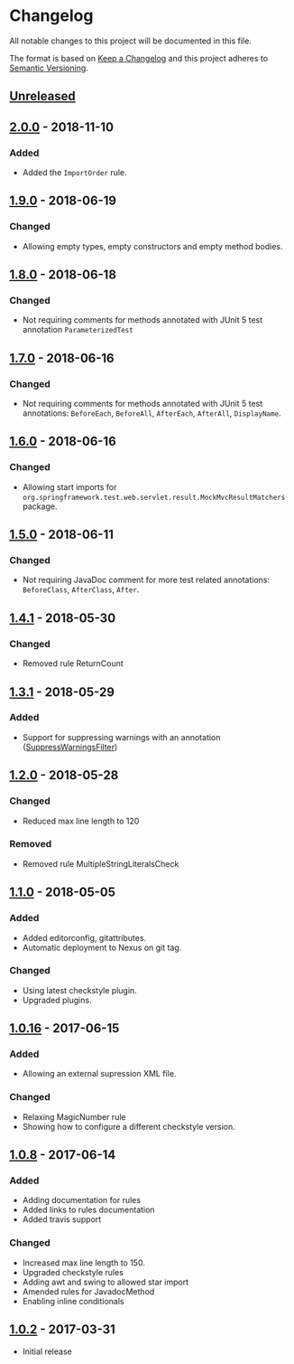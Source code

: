 # Changelog
All notable changes to this project will be documented in this file.

The format is based on [Keep a Changelog](http://keepachangelog.com/en/1.0.0/)
and this project adheres to [Semantic Versioning](http://semver.org/spec/v2.0.0.html).

## [Unreleased]

## [2.0.0] - 2018-11-10

### Added

- Added the `ImportOrder` rule.

## [1.9.0] - 2018-06-19

### Changed
- Allowing empty types, empty constructors and empty method bodies.

## [1.8.0] - 2018-06-18

### Changed
- Not requiring comments for methods annotated with JUnit 5
  test annotation `ParameterizedTest`

## [1.7.0] - 2018-06-16

### Changed
- Not requiring comments for methods annotated with JUnit 5
  test annotations: `BeforeEach`, `BeforeAll`,
  `AfterEach`, `AfterAll`, `DisplayName`.

## [1.6.0] - 2018-06-16

### Changed
- Allowing start imports for `org.springframework.test.web.servlet.result.MockMvcResultMatchers` package.

## [1.5.0] - 2018-06-11

### Changed
- Not requiring JavaDoc comment for more test related annotations:
  `BeforeClass`, `AfterClass`, `After`.

## [1.4.1] - 2018-05-30

### Changed
- Removed rule ReturnCount

## [1.3.1] - 2018-05-29

### Added
- Support for suppressing warnings with an annotation
  ([SuppressWarningsFilter](http://checkstyle.sourceforge.net/config_filters.html#SuppressWarningsFilter))

## [1.2.0] - 2018-05-28

### Changed
- Reduced max line length to 120

### Removed
- Removed rule MultipleStringLiteralsCheck

## [1.1.0] - 2018-05-05

### Added
- Added editorconfig, gitattributes.
- Automatic deployment to Nexus on git tag.

### Changed
- Using latest checkstyle plugin.
- Upgraded plugins.

## [1.0.16] - 2017-06-15

### Added
- Allowing an external supression XML file.

### Changed
- Relaxing MagicNumber rule
- Showing how to configure a different checkstyle version.

## [1.0.8] - 2017-06-14

### Added
- Adding documentation for rules
- Added links to rules documentation
- Added  travis support

### Changed
- Increased max line length to 150.
- Upgraded checkstyle rules
- Adding awt and swing to allowed star import
- Amended rules for JavadocMethod
- Enabling inline conditionals

## [1.0.2] - 2017-03-31

- Initial release

[Unreleased]: https://github.com/ngeor/checkstyle-rules/compare/v2.0.0...HEAD
[2.0.0]: https://github.com/ngeor/checkstyle-rules/compare/v1.9.0...v2.0.0
[1.9.0]: https://github.com/ngeor/checkstyle-rules/compare/v1.8.0...v1.9.0
[1.8.0]: https://github.com/ngeor/checkstyle-rules/compare/v1.7.0...v1.8.0
[1.7.0]: https://github.com/ngeor/checkstyle-rules/compare/v1.6.0...v1.7.0
[1.6.0]: https://github.com/ngeor/checkstyle-rules/compare/v1.5.0...v1.6.0
[1.5.0]: https://github.com/ngeor/checkstyle-rules/compare/v1.4.1...v1.5.0
[1.4.1]: https://github.com/ngeor/checkstyle-rules/compare/v1.3.1...v1.4.1
[1.3.1]: https://github.com/ngeor/checkstyle-rules/compare/v1.2.0...v1.3.1
[1.2.0]: https://github.com/ngeor/checkstyle-rules/compare/v1.1.0...v1.2.0
[1.1.0]: https://github.com/ngeor/checkstyle-rules/compare/v1.0.16...v1.1.0
[1.0.16]: https://github.com/ngeor/checkstyle-rules/compare/v1.0.8...v1.0.16
[1.0.8]: https://github.com/ngeor/checkstyle-rules/compare/v1.0.2...v1.0.8
[1.0.2]: https://github.com/ngeor/checkstyle-rules/tree/v1.0.2
